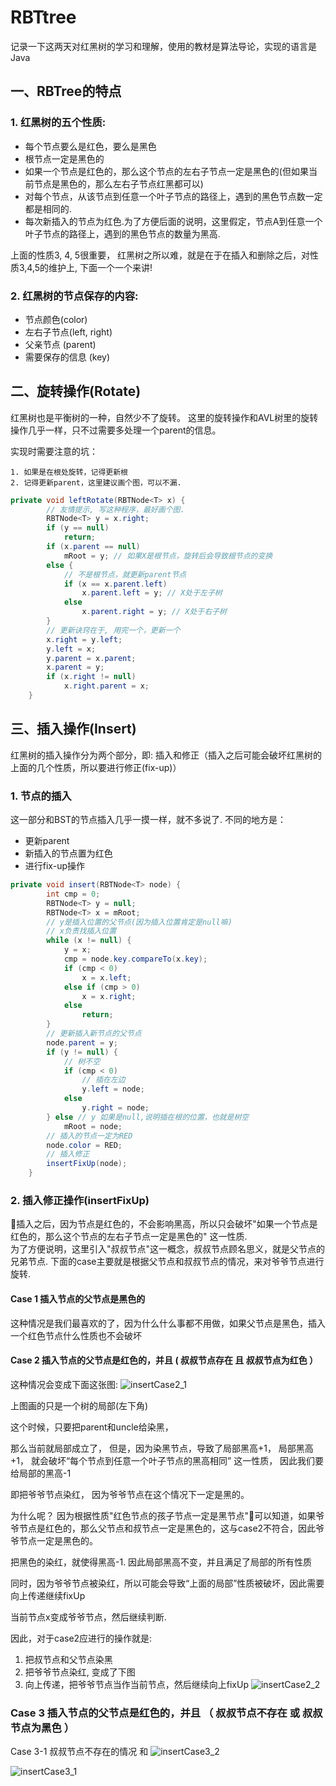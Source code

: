 # RBTtree
记录一下这两天对红黑树的学习和理解，使用的教材是算法导论，实现的语言是Java

## 一、RBTree的特点
### 1. 红黑树的五个性质:
- 每个节点要么是红色，要么是黑色
- 根节点一定是黑色的
- 如果一个节点是红色的，那么这个节点的左右子节点一定是黑色的(但如果当前节点是黑色的，那么左右子节点红黑都可以)
- 对每个节点，从该节点到任意一个叶子节点的路径上，遇到的黑色节点数一定都是相同的.
- 每次新插入的节点为红色.为了方便后面的说明，这里假定，节点A到任意一个叶子节点的路径上，遇到的黑色节点的数量为黑高.

上面的性质3, 4, 5很重要， 红黑树之所以难，就是在于在插入和删除之后，对性质3,4,5的维护上, 下面一个一个来讲!

### 2. 红黑树的节点保存的内容:
- 节点颜色(color)
- 左右子节点(left, right)
- 父亲节点 (parent)
- 需要保存的信息 (key)

## 二、旋转操作(Rotate)
红黑树也是平衡树的一种，自然少不了旋转。 这里的旋转操作和AVL树里的旋转操作几乎一样，只不过需要多处理一个parent的信息。  

实现时需要注意的坑：

    1. 如果是在根处旋转，记得更新根
    2. 记得更新parent，这里建议画个图，可以不漏.

```java
private void leftRotate(RBTNode<T> x) {
        // 友情提示, 写这种程序，最好画个图.
        RBTNode<T> y = x.right;
        if (y == null)
            return;
        if (x.parent == null)
            mRoot = y; // 如果X是根节点，旋转后会导致根节点的变换
        else {
            // 不是根节点，就更新parent节点
            if (x == x.parent.left)
                x.parent.left = y; // X处于左子树
            else
                x.parent.right = y; // X处于右子树
        }
        // 更新诀窍在于, 用完一个，更新一个
        x.right = y.left;
        y.left = x;
        y.parent = x.parent;
        x.parent = y;
        if (x.right != null)
            x.right.parent = x;
    }
```

## 三、插入操作(Insert)
红黑树的插入操作分为两个部分，即: 插入和修正（插入之后可能会破坏红黑树的上面的几个性质，所以要进行修正(fix-up)）

### 1. 节点的插入
这一部分和BST的节点插入几乎一摸一样，就不多说了.
不同的地方是：
 - 更新parent
 - 新插入的节点置为红色
 - 进行fix-up操作
```java
private void insert(RBTNode<T> node) {
        int cmp = 0;
        RBTNode<T> y = null;
        RBTNode<T> x = mRoot;
        // y是插入位置的父节点(因为插入位置肯定是null嘛)
        // x负责找插入位置
        while (x != null) {
            y = x;
            cmp = node.key.compareTo(x.key);
            if (cmp < 0)
                x = x.left;
            else if (cmp > 0)
                x = x.right;
            else
                return;
        }
        // 更新插入新节点的父节点
        node.parent = y;
        if (y != null) {
            // 树不空
            if (cmp < 0)
                // 插在左边
                y.left = node;
            else
                y.right = node;
        } else // y 如果是null,说明插在根的位置，也就是树空
            mRoot = node;
        // 插入的节点一定为RED
        node.color = RED;
        // 插入修正
        insertFixUp(node);
    }
```

### 2. 插入修正操作(insertFixUp)
插入之后，因为节点是红色的，不会影响黑高，所以只会破坏"如果一个节点是红色的，那么这个节点的左右子节点一定是黑色的" 这一性质.  
为了方便说明，这里引入"叔叔节点"这一概念，叔叔节点顾名思义，就是父节点的兄弟节点.
下面的case主要就是根据父节点和叔叔节点的情况，来对爷爷节点进行旋转.

#### Case 1 插入节点的父节点是黑色的
这种情况是我们最喜欢的了，因为什么什么事都不用做，如果父节点是黑色，插入一个红色节点什么性质也不会破坏

#### Case 2 插入节点的父节点是红色的，并且 ( 叔叔节点存在 且 叔叔节点为红色 ）
这种情况会变成下面这张图: 
![insertCase2_1](https://github.com/solthx/RBTtree/blob/master/pic/%E6%8F%92%E5%85%A5case2.png)

上图画的只是一个树的局部(左下角)

这个时候，只要把parent和uncle给染黑，

那么当前就局部成立了， 但是，因为染黑节点，导致了局部黑高+1， 局部黑高+1， 就会破坏“每个节点到任意一个叶子节点的黑高相同” 这一性质， 因此我们要给局部的黑高-1

即把爷爷节点染红， 因为爷爷节点在这个情况下一定是黑的。

为什么呢？ 因为根据性质"红色节点的孩子节点一定是黑节点"可以知道，如果爷爷节点是红色的，那么父节点和叔节点一定是黑色的，这与case2不符合，因此爷爷节点一定是黑色的。

把黑色的染红，就使得黑高-1. 因此局部黑高不变，并且满足了局部的所有性质

同时，因为爷爷节点被染红，所以可能会导致“上面的局部”性质被破坏，因此需要向上传递继续fixUp

当前节点x变成爷爷节点，然后继续判断.

因此，对于case2应进行的操作就是:
1. 把叔节点和父节点染黑
2. 把爷爷节点染红, 变成了下图
3. 向上传递，把爷爷节点当作当前节点，然后继续向上fixUp
![insertCase2_2](https://github.com/solthx/RBTtree/blob/master/pic/%E6%8F%92%E5%85%A5Case2_2.png)

### Case 3 插入节点的父节点是红色的，并且 （ 叔叔节点不存在 或 叔叔节点为黑色 ）
Case 3-1 叔叔节点不存在的情况 和 
![insertCase3_2](https://github.com/solthx/RBTtree/blob/master/pic/%E6%8F%92%E5%85%A5Case3_2.png)

![insertCase3_1](https://github.com/solthx/RBTtree/blob/master/pic/%E6%8F%92%E5%85%A5Case3_1.png)
